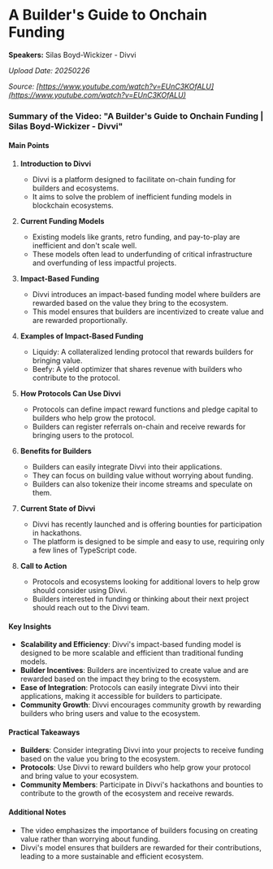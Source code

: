 # A Builder's Guide to Onchain Funding

**Speakers:** Silas Boyd-Wickizer - Divvi


*Upload Date: 20250226*

*Source: [https://www.youtube.com/watch?v=EUnC3KOfALU](https://www.youtube.com/watch?v=EUnC3KOfALU)*

### Summary of the Video: "A Builder's Guide to Onchain Funding | Silas Boyd-Wickizer - Divvi"

#### Main Points

1. **Introduction to Divvi**
   - Divvi is a platform designed to facilitate on-chain funding for builders and ecosystems.
   - It aims to solve the problem of inefficient funding models in blockchain ecosystems.

2. **Current Funding Models**
   - Existing models like grants, retro funding, and pay-to-play are inefficient and don't scale well.
   - These models often lead to underfunding of critical infrastructure and overfunding of less impactful projects.

3. **Impact-Based Funding**
   - Divvi introduces an impact-based funding model where builders are rewarded based on the value they bring to the ecosystem.
   - This model ensures that builders are incentivized to create value and are rewarded proportionally.

4. **Examples of Impact-Based Funding**
   - Liquidy: A collateralized lending protocol that rewards builders for bringing value.
   - Beefy: A yield optimizer that shares revenue with builders who contribute to the protocol.

5. **How Protocols Can Use Divvi**
   - Protocols can define impact reward functions and pledge capital to builders who help grow the protocol.
   - Builders can register referrals on-chain and receive rewards for bringing users to the protocol.

6. **Benefits for Builders**
   - Builders can easily integrate Divvi into their applications.
   - They can focus on building value without worrying about funding.
   - Builders can also tokenize their income streams and speculate on them.

7. **Current State of Divvi**
   - Divvi has recently launched and is offering bounties for participation in hackathons.
   - The platform is designed to be simple and easy to use, requiring only a few lines of TypeScript code.

8. **Call to Action**
   - Protocols and ecosystems looking for additional lovers to help grow should consider using Divvi.
   - Builders interested in funding or thinking about their next project should reach out to the Divvi team.

#### Key Insights

- **Scalability and Efficiency**: Divvi's impact-based funding model is designed to be more scalable and efficient than traditional funding models.
- **Builder Incentives**: Builders are incentivized to create value and are rewarded based on the impact they bring to the ecosystem.
- **Ease of Integration**: Protocols can easily integrate Divvi into their applications, making it accessible for builders to participate.
- **Community Growth**: Divvi encourages community growth by rewarding builders who bring users and value to the ecosystem.

#### Practical Takeaways

- **Builders**: Consider integrating Divvi into your projects to receive funding based on the value you bring to the ecosystem.
- **Protocols**: Use Divvi to reward builders who help grow your protocol and bring value to your ecosystem.
- **Community Members**: Participate in Divvi's hackathons and bounties to contribute to the growth of the ecosystem and receive rewards.

#### Additional Notes

- The video emphasizes the importance of builders focusing on creating value rather than worrying about funding.
- Divvi's model ensures that builders are rewarded for their contributions, leading to a more sustainable and efficient ecosystem.